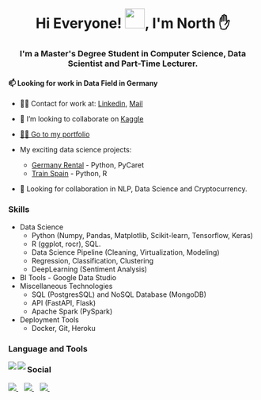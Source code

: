 <h1 align="center">Hi Everyone! <img src="Hi.gif" width="40px" />, I'm North ✋</h1>
<h3 align="center">I'm a Master's Degree Student in Computer Science, Data Scientist and Part-Time Lecturer. </h3> 

<h4>📫 Looking for work in Data Field in Germany</h4>

- 🧑‍🔬 Contact for work at: [Linkedin](https://www.linkedin.com/in/northpatawee/), [Mail](mailto:northpatawee@gmail.com)
- 💞️ I’m looking to collaborate on [Kaggle](https://www.kaggle.com/northpatawee)
- [🚴‍♀️ Go to my portfolio](https://github.com/northpr)

- My exciting data science projects:
  - [Germany Rental](https://github.com/northpr/GermanyRentalPrice) - Python, PyCaret
  - [Train Spain](https://github.com/northpr/SpanishTrain) - Python, R


- 👀 Looking for collaboration in NLP, Data Science and Cryptocurrency.

### Skills
  - Data Science 
    - Python (Numpy, Pandas, Matplotlib, Scikit-learn, Tensorflow, Keras)
    - R (ggplot, rocr), SQL.
    - Data Science Pipeline (Cleaning, Virtualization, Modeling)
    - Regression, Classification, Clustering
    - DeepLearning (Sentiment Analysis)
  - BI Tools - Google Data Studio
  - Miscellaneous Technologies
    - SQL (PostgresSQL) and NoSQL Database (MongoDB)
    - API (FastAPI, Flask)
    - Apache Spark (PySpark)
  - Deployment Tools
    - Docker, Git, Heroku
  
  ### Language and Tools
  
<!-- Python -->
<img align="left" src="https://img.shields.io/badge/Python-3776AB?style=for-the-badge&logo=python&logoColor=white" />
<!-- scikit-learn -->
<img align="left" src="https://img.shields.io/badge/scikit--learn-%23F7931E.svg?style=for-the-badge&logo=scikit-learn&logoColor=white" />    

<!---
northpr/northpr is a ✨ special ✨ repository because its `README.md` (this file) appears on your GitHub profile.
You can click the Preview link to take a look at your changes.
--->

### Social

   <a href="https://github.com/northpr">
    <img src="https://img.shields.io/badge/GitHub-100000?style=for-the-badge&logo=github&logoColor=white" />        
  </a>&nbsp;&nbsp;
  
  <a href="https://www.linkedin.com/in/northpatawee/">
    <img src="https://img.shields.io/badge/linkedin-%230077B5.svg?style=for-the-badge&logo=linkedin&logoColor=white" />        
  </a>&nbsp;&nbsp;
  
  <a href="mailto:northpatawee@gmail.com">
    <img src="https://img.shields.io/badge/Gmail-D14836?style=for-the-badge&logo=gmail&logoColor=white" />        
  </a>&nbsp;&nbsp;

